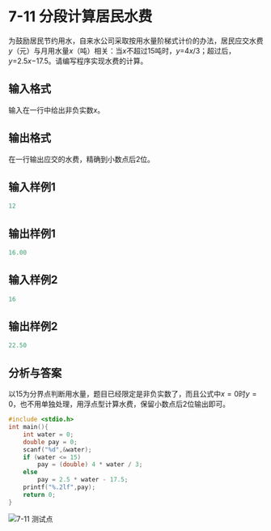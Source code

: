 # 7-11 分段计算居民水费

为鼓励居民节约用水，自来水公司采取按用水量阶梯式计价的办法，居民应交水费*y*（元）与月用水量*x*（吨）相关：当*x*不超过15吨时，*y*=4*x*/3；超过后，*y*=2.5*x*−17.5。请编写程序实现水费的计算。

## 输入格式

输入在一行中给出非负实数*x*。

## 输出格式

在一行输出应交的水费，精确到小数点后2位。

## 输入样例1

```c
12
```

## 输出样例1

```c
16.00
```

## 输入样例2

```c
16
```

## 输出样例2

```c
22.50
```

## 分析与答案

以15为分界点判断用水量，题目已经限定是非负实数了，而且公式中$x=0$时$y=0$，也不用单独处理，用浮点型计算水费，保留小数点后2位输出即可。

```c
#include <stdio.h>
int main(){
    int water = 0;
    double pay = 0;
    scanf("%d",&water);
    if (water <= 15)
        pay = (double) 4 * water / 3;
    else
        pay = 2.5 * water - 17.5;
    printf("%.2lf",pay);
    return 0;
}
```

![7-11 测试点](https://picb.waku.icu/picb/2024/05/12/202405122152153.png)
